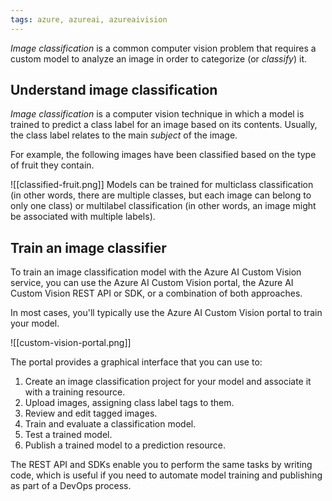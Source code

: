 ```yaml
---
tags: azure, azureai, azureaivision
---
```


*Image classification* is a common computer vision problem that requires a custom model to analyze an image in order to categorize (or *classify*) it.

## Understand image classification

*Image classification* is a computer vision technique in which a model is trained to predict a class label for an image based on its contents. Usually, the class label relates to the main *subject* of the image.

For example, the following images have been classified based on the type of fruit they contain.

![[classified-fruit.png]] Models can be trained for multiclass classification (in other words, there are multiple classes, but each image can belong to only one class) or multilabel classification (in other words, an image might be associated with multiple labels).

## Train an image classifier

To train an image classification model with the Azure AI Custom Vision service, you can use the Azure AI Custom Vision portal, the Azure AI Custom Vision REST API or SDK, or a combination of both approaches.

In most cases, you'll typically use the Azure AI Custom Vision portal to train your model.

![[custom-vision-portal.png]]

The portal provides a graphical interface that you can use to:

1. Create an image classification project for your model and associate it with a training resource.
2. Upload images, assigning class label tags to them.
3. Review and edit tagged images.
4. Train and evaluate a classification model.
5. Test a trained model.
6. Publish a trained model to a prediction resource.

The REST API and SDKs enable you to perform the same tasks by writing code, which is useful if you need to automate model training and publishing as part of a DevOps process.
